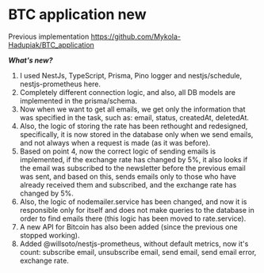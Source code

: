 # BTC application new

Previous implementation https://github.com/Mykola-Hadupiak/BTC_application

**_What's new?_**

1. I used NestJs, TypeScript, Prisma, Pino logger and nestjs/schedule, nestjs-prometheus here.
2. Completely different connection logic, and also, all DB models are implemented in the prisma/schema.
3. Now when we want to get all emails, we get only the information that was specified in the task, such as: email, status, createdAt, deletedAt.
4. Also, the logic of storing the rate has been rethought and redesigned, specifically, it is now stored in the database only when we send emails, and not always when a request is made (as it was before).
5. Based on point 4, now the correct logic of sending emails is implemented, if the exchange rate has changed by 5%, it also looks if the email was subscribed to the newsletter before the previous email was sent, and based on this, sends emails only to those who have already received them and subscribed, and the exchange rate has changed by 5%.
6. Also, the logic of nodemailer.service has been changed, and now it is responsible only for itself and does not make queries to the database in order to find emails there (this logic has been moved to rate.service).
7. A new API for Bitcoin has also been added (since the previous one stopped working).
8. Added @willsoto/nestjs-prometheus, without default metrics, now it's count: subscribe email, unsubscribe email, send email, send email error, exchange rate.